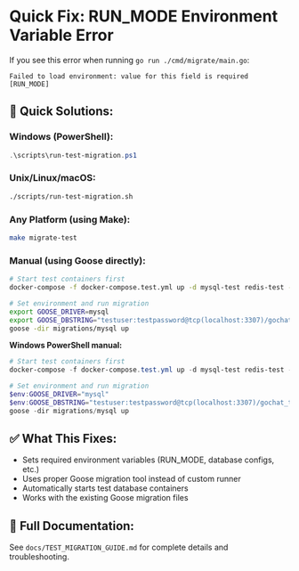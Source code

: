 # Quick Fix: RUN_MODE Environment Variable Error

If you see this error when running `go run ./cmd/migrate/main.go`:
```
Failed to load environment: value for this field is required [RUN_MODE]
```

## 🚀 Quick Solutions:

### Windows (PowerShell):
```powershell
.\scripts\run-test-migration.ps1
```

### Unix/Linux/macOS:
```bash
./scripts/run-test-migration.sh
```

### Any Platform (using Make):
```bash
make migrate-test
```

### Manual (using Goose directly):
```bash
# Start test containers first
docker-compose -f docker-compose.test.yml up -d mysql-test redis-test --wait

# Set environment and run migration
export GOOSE_DRIVER=mysql
export GOOSE_DBSTRING="testuser:testpassword@tcp(localhost:3307)/gochat_test?parseTime=true"
goose -dir migrations/mysql up
```

**Windows PowerShell manual:**
```powershell
# Start test containers first
docker-compose -f docker-compose.test.yml up -d mysql-test redis-test --wait

# Set environment and run migration
$env:GOOSE_DRIVER="mysql"
$env:GOOSE_DBSTRING="testuser:testpassword@tcp(localhost:3307)/gochat_test?parseTime=true"
goose -dir migrations/mysql up
```

## ✅ What This Fixes:
- Sets required environment variables (RUN_MODE, database configs, etc.)
- Uses proper Goose migration tool instead of custom runner
- Automatically starts test database containers
- Works with the existing Goose migration files

## 📖 Full Documentation:
See `docs/TEST_MIGRATION_GUIDE.md` for complete details and troubleshooting.
